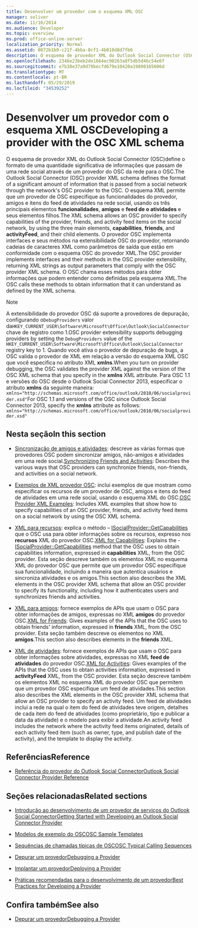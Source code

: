 ```yaml
---
title: Desenvolver um provedor com o esquema XML OSC
manager: soliver
ms.date: 11/16/2014
ms.audience: Developer
ms.topic: overview
ms.prod: office-online-server
localization_priority: Normal
ms.assetid: 0872b1b9-c21f-4bba-8cf1-4b010d8d7fb6
description: O esquema de provedor XML do Outlook Social Connector (OSC)define o formato de uma quantidade significativa de informações que passam de uma rede social através de um provedor do OSC da rede para o OSC.
ms.openlocfilehash: 2346e23beb2de1664ec90263a8f5db5d46c54e6f
ms.sourcegitcommit: e7b38e37a9d79becfd679e10420a19890165606d
ms.translationtype: MT
ms.contentlocale: pt-BR
ms.lasthandoff: 05/29/2019
ms.locfileid: "34539252"
---
```

# <a name="developing-a-provider-with-the-osc-xml-schema"></a><span data-ttu-id="c73bf-103">Desenvolver um provedor com o esquema XML OSC</span><span class="sxs-lookup"><span data-stu-id="c73bf-103">Developing a provider with the OSC XML schema</span></span>

<span data-ttu-id="c73bf-104">O esquema de provedor XML do Outlook Social Connector (OSC)define o formato de uma quantidade significativa de informações que passam de uma rede social através de um provedor do OSC da rede para o OSC.</span><span class="sxs-lookup"><span data-stu-id="c73bf-104">The Outlook Social Connector (OSC) provider XML schema defines the format of a significant amount of information that is passed from a social network through the network's OSC provider to the OSC.</span></span> <span data-ttu-id="c73bf-105">O esquema XML permite que um provedor de OSC especifique as funcionalidades do provedor, amigos e itens do feed de atividades na rede social, usando os três principais elementos **funcionalidades**, **amigos** e **feed de o atividades** e seus elementos filhos.</span><span class="sxs-lookup"><span data-stu-id="c73bf-105">The XML schema allows an OSC provider to specify capabilities of the provider, friends, and activity feed items on the social network, by using the three main elements, **capabilities**, **friends**, and **activityFeed**, and their child elements.</span></span> <span data-ttu-id="c73bf-106">O provedor OSC implementa interfaces e seus métodos na extensibilidade OSC do provedor, retornando cadeias de caracteres XML como parâmetros de saída que estão em conformidade com o esquema OSC do provedor XML.</span><span class="sxs-lookup"><span data-stu-id="c73bf-106">The OSC provider implements interfaces and their methods in the OSC provider extensibility, returning XML strings as output parameters that comply with the OSC provider XML schema.</span></span> <span data-ttu-id="c73bf-107">O OSC chama esses métodos para obter informações que podem entender como definidas pela esquema XML.</span><span class="sxs-lookup"><span data-stu-id="c73bf-107">The OSC calls these methods to obtain information that it can understand as defined by the XML schema.</span></span>
  
> [!NOTE]
> <span data-ttu-id="c73bf-108">A extensibilidade do provedor OSC dá suporte a provedores de depuração, configurando o`DebugProviders` valor da`HKEY_CURRENT_USER\Software\Microsoft\Office\Outlook\SocialConnector` chave de registro como 1.</span><span class="sxs-lookup"><span data-stu-id="c73bf-108">OSC provider extensibility supports debugging providers by setting the `DebugProviders` value of the  `HKEY_CURRENT_USER\Software\Microsoft\Office\Outlook\SocialConnector` registry key to 1.</span></span> <span data-ttu-id="c73bf-109">Quando você ativa o provedor de depuração de bugs, a OSC valida o provedor de XML em relação a versão do esquema XML OSC que você especifica no atributo XML **xmlns**.</span><span class="sxs-lookup"><span data-stu-id="c73bf-109">When you turn on provider debugging, the OSC validates the provider XML against the version of the OSC XML schema that you specify in the **xmlns** XML attribute.</span></span> <span data-ttu-id="c73bf-110">Para OSC 1.1 e versões do OSC desde o Outlook Social Connector 2013, especificar o atributo **xmlns** da seguinte maneira: `xmlns="http://schemas.microsoft.com/office/outlook/2010/06/socialprovider.xsd"`</span><span class="sxs-lookup"><span data-stu-id="c73bf-110">For OSC 1.1 and versions of the OSC since Outlook Social Connector 2013, specify the **xmlns** attribute as follows: `xmlns="http://schemas.microsoft.com/office/outlook/2010/06/socialprovider.xsd"`</span></span>
  
## <a name="in-this-section"></a><span data-ttu-id="c73bf-111">Nesta seção</span><span class="sxs-lookup"><span data-stu-id="c73bf-111">In this section</span></span>

- <span data-ttu-id="c73bf-112">[Sincronização de amigos e atividades](synchronizing-friends-and-activities.md): descreve as várias formas que provedores OSC podem sincronizar amigos, não-amigos e atividades em uma rede social.</span><span class="sxs-lookup"><span data-stu-id="c73bf-112">[Synchronizing Friends and Activities](synchronizing-friends-and-activities.md): Describes the various ways that OSC providers can synchronize friends, non-friends, and activities on a social network.</span></span> 
    
- <span data-ttu-id="c73bf-113">[Exemplos de XML provedor OSC](osc-provider-xml-examples.md): inclui exemplos de que mostram como especificar os recursos de um provedor de OSC, amigos e itens do feed de atividades em uma rede social, usando o esquema XML do OSC.</span><span class="sxs-lookup"><span data-stu-id="c73bf-113">[OSC Provider XML Examples](osc-provider-xml-examples.md): Includes XML examples that show how to specify capabilities of an OSC provider, friends, and activity feed items on a social network by using the OSC XML schema.</span></span>
    
- <span data-ttu-id="c73bf-114">[XML para recursos](xml-for-capabilities.md): explica o método – [ISocialProvider::GetCapabilities](isocialprovider-getcapabilities.md) que o OSC usa para obter informações sobre os recursos, expresso nos **recursos** XML do provedor OSC.</span><span class="sxs-lookup"><span data-stu-id="c73bf-114">[XML for Capabilities](xml-for-capabilities.md): Explains the - [ISocialProvider::GetCapabilities](isocialprovider-getcapabilities.md) method that the OSC uses to obtain capabilities information, expressed in **capabilities** XML, from the OSC provider.</span></span> <span data-ttu-id="c73bf-115">Esta seção descreve também os elementos XML no esquema XML do provedor OSC que permite que um provedor OSC especifique sua funcionalidade, incluindo a maneira que autentica usuários e sincroniza atividades e os amigos.</span><span class="sxs-lookup"><span data-stu-id="c73bf-115">This section also describes the XML elements in the OSC provider XML schema that allow an OSC provider to specify its functionality, including how it authenticates users and synchronizes friends and activities.</span></span> 
    
- <span data-ttu-id="c73bf-116">[XML para amigos](xml-for-friends.md): fornece exemplos de APIs que usam o OSC para obter informações de amigos, expressas no XML **amigos** do provedor OSC.</span><span class="sxs-lookup"><span data-stu-id="c73bf-116">[XML for Friends](xml-for-friends.md): Gives examples of the APIs that the OSC uses to obtain friends' information, expressed in **friends** XML, from the OSC provider.</span></span> <span data-ttu-id="c73bf-117">Esta seção também descreve os elementos no XML **amigos**.</span><span class="sxs-lookup"><span data-stu-id="c73bf-117">This section also describes elements in the **friends** XML.</span></span> 
    
- <span data-ttu-id="c73bf-118">[XML de atividades](xml-for-activities.md): fornece exemplos de APIs que usam o OSC para obter informações sobre atividades, expressas no XML **feed de atividades** do provedor OSC.</span><span class="sxs-lookup"><span data-stu-id="c73bf-118">[XML for Activities](xml-for-activities.md): Gives examples of the APIs that the OSC uses to obtain activities information, expressed in **activityFeed** XML, from the OSC provider.</span></span> <span data-ttu-id="c73bf-119">Esta seção descreve também os elementos XML no esquema XML do provedor OSC que permitem que um provedor OSC especifique um feed de atividades.</span><span class="sxs-lookup"><span data-stu-id="c73bf-119">This section also describes the XML elements in the OSC provider XML schema that allow an OSC provider to specify an activity feed.</span></span> <span data-ttu-id="c73bf-120">Um feed de atividades inclui a rede na qual o item do feed de atividades teve origem, detalhes de cada item do feed de atividades (como proprietário, tipo e publicar a data da atividade) e o modelo para exibir a atividade.</span><span class="sxs-lookup"><span data-stu-id="c73bf-120">An activity feed includes the network where the activity feed items originated, details of each activity feed item (such as owner, type, and publish date of the activity), and the template to display the activity.</span></span> 
    
## <a name="reference"></a><span data-ttu-id="c73bf-121">Referências</span><span class="sxs-lookup"><span data-stu-id="c73bf-121">Reference</span></span>

- [<span data-ttu-id="c73bf-122">Referência do provedor do Outlook Social Connector</span><span class="sxs-lookup"><span data-stu-id="c73bf-122">Outlook Social Connector Provider Reference</span></span>](outlook-social-connector-provider-reference-0.md)
  
## <a name="related-sections"></a><span data-ttu-id="c73bf-123">Seções relacionadas</span><span class="sxs-lookup"><span data-stu-id="c73bf-123">Related sections</span></span>

- [<span data-ttu-id="c73bf-124">Introdução ao desenvolvimento de um provedor de serviços do Outlook Social Connector</span><span class="sxs-lookup"><span data-stu-id="c73bf-124">Getting Started with Developing an Outlook Social Connector Provider</span></span>](getting-started-with-developing-an-outlook-social-connector-provider.md)
  
- [<span data-ttu-id="c73bf-125">Modelos de exemplo do OSC</span><span class="sxs-lookup"><span data-stu-id="c73bf-125">OSC Sample Templates</span></span>](osc-sample-templates.md)
  
- [<span data-ttu-id="c73bf-126">Sequências de chamadas típicas de OSC</span><span class="sxs-lookup"><span data-stu-id="c73bf-126">OSC Typical Calling Sequences</span></span>](osc-typical-calling-sequences.md)
  
- [<span data-ttu-id="c73bf-127">Depurar um provedor</span><span class="sxs-lookup"><span data-stu-id="c73bf-127">Debugging a Provider</span></span>](debugging-a-provider.md)
  
- [<span data-ttu-id="c73bf-128">Implantar um provedor</span><span class="sxs-lookup"><span data-stu-id="c73bf-128">Deploying a Provider</span></span>](deploying-a-provider.md)
  
- [<span data-ttu-id="c73bf-129">Práticas recomendadas para o desenvolvimento de um provedor</span><span class="sxs-lookup"><span data-stu-id="c73bf-129">Best Practices for Developing a Provider</span></span>](best-practices-for-developing-a-provider.md)
  
## <a name="see-also"></a><span data-ttu-id="c73bf-130">Confira também</span><span class="sxs-lookup"><span data-stu-id="c73bf-130">See also</span></span>

- [<span data-ttu-id="c73bf-131">Depurar um provedor</span><span class="sxs-lookup"><span data-stu-id="c73bf-131">Debugging a Provider</span></span>](debugging-a-provider.md)

